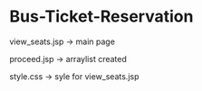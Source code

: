 # Bus-Ticket-Reservation

view_seats.jsp -> main page

proceed.jsp -> arraylist created

style.css -> syle for view_seats.jsp

